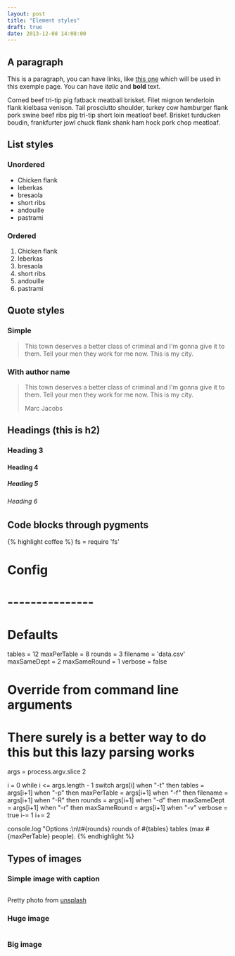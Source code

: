 ```yaml
---
layout: post
title: "Element styles"
draft: true
date: 2013-12-08 14:08:00
---
```


## A paragraph

This is a paragraph, you can have links, like [this one](http://baconipsum.com/) which will be used in this exemple page. You can have *italic* and **bold** text.

Corned beef tri-tip pig fatback meatball brisket. Filet mignon tenderloin flank kielbasa venison. Tail prosciutto shoulder, turkey cow hamburger flank pork swine beef ribs pig tri-tip short loin meatloaf beef. Brisket turducken boudin, frankfurter jowl chuck flank shank ham hock pork chop meatloaf.

## List styles

### Unordered

+ Chicken flank
+ leberkas
+ bresaola
+ short ribs
+ andouille
+ pastrami

### Ordered

1. Chicken flank
1. leberkas
1. bresaola
1. short ribs
1. andouille
1. pastrami

## Quote styles

### Simple

> This town deserves a better class of criminal and I'm gonna give it to them. Tell your men they work for me now. This is my city.

### With author name

<blockquote>
    <p>This town deserves a better class of criminal and I'm gonna give it to them. Tell your men they work for me now. This is my city.</p>
    <p class="author">Marc Jacobs</p>
</blockquote>

## Headings (this is h2)
### Heading 3
#### Heading 4
##### Heading 5
###### Heading 6

## Code blocks through pygments

{% highlight coffee %}
fs = require 'fs'

# Config
# ---------------

# Defaults
tables = 12
maxPerTable = 8
rounds = 3
filename = 'data.csv'
maxSameDept = 2
maxSameRound = 1
verbose = false

# Override from command line arguments
# There surely is a better way to do this but this lazy parsing works
args = process.argv.slice 2

i = 0
while i <= args.length - 1
    switch args[i]
        when "-t" then tables = args[i+1]
        when "-p" then maxPerTable = args[i+1]
        when "-f" then filename = args[i+1]
        when "-R" then rounds = args[i+1]
        when "-d" then maxSameDept = args[i+1]
        when "-r" then maxSameRound = args[i+1]
        when "-v"
            verbose = true
            i-= 1
    i+= 2

console.log "Options :\n\t#{rounds} rounds of #{tables} tables (max #{maxPerTable} people).
{% endhighlight %}

## Types of images

### Simple image with caption

<div class="post-img">
    <img class="small" data-src="http://666a658c624a3c03a6b2-25cda059d975d2f318c03e90bcf17c40.r92.cf1.rackcdn.com/unsplash_528c8f581f45e_1.JPG" data-src-high="http://666a658c624a3c03a6b2-25cda059d975d2f318c03e90bcf17c40.r92.cf1.rackcdn.com/unsplash_528c8f581f45e_1.JPG" alt="" title="">
    <p class="legend">Pretty photo from <a href="unsplash">unsplash</a></p>
</div>

### Huge image

<div class="post-img">
    <img class="huge"
         data-src="http://666a658c624a3c03a6b2-25cda059d975d2f318c03e90bcf17c40.r92.cf1.rackcdn.com/unsplash_528cba6de78e5_1.JPG"
         alt="">
</div>

### Big image

<div class="post-img">
    <img class="big"
         data-src="http://666a658c624a3c03a6b2-25cda059d975d2f318c03e90bcf17c40.r92.cf1.rackcdn.com/unsplash_528aedf6ec3df_1.JPG"
         alt="">
</div>
